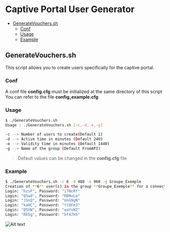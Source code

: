 # Captive Portal User Generator <!-- omit in toc -->

- [GenerateVouchers.sh](#generatevoucherssh)
  - [Conf](#conf)
  - [Usage](#usage)
  - [Example](#example)


## GenerateVouchers.sh

This script allows you to create users specifically for the captive portal.
### Conf

A conf file **config.cfg** must be initialized at the same directory of this script
You can refer to the file **config_example.cfg**

### Usage

```bash
$ ./GenerateVouchers.sh
Usage : ./GenerateVouchers.sh [-c,-d,-e,-g]

-c --> Number of users to create(Default 1)
-d --> Active time in minutes (Default 240)
-e --> Validity time in minutes (Default 1440)
-g --> Name of the group (Default FromAPI)

```
> Default values ​​can be changed in the **config.cfg** file
### Example

```bash
$ ./GenerateVouchers.sh -c 6 -d 480 -e 960 -g Groupe_Exemple
Creation of **6** user(s) in the group **Groupe_Exemple** for a connection limited to **480** minute(s), and expiring in **960** minute(s)
Login: "hzsF", Password: "i7NcRf"
Login: "QSw8", Password: "RDNuLm"
Login: "JSnQ", Password: "UnG9gN"
Login: "kaHC", Password: "tt8Fm3"
Login: "Q5VW", Password: "eaYvNZ"
Login: "RkSg", Password: "bf47H5"
``````

![Alt text](./IMG/Vouche.png)
